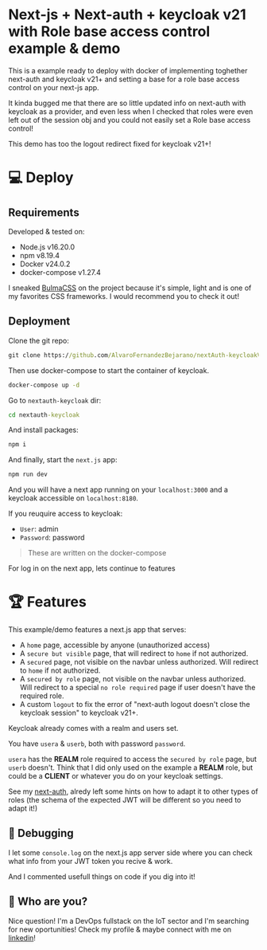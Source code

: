 # Next-js + Next-auth + keycloak v21 with Role base access control example & demo


This is a example ready to deploy with docker of implementing toghether next-auth and keycloak v21+ and setting a base for a role base access control on your next-js app.


It kinda bugged me that there are so little updated info on next-auth with keycloak as a provider, and even less when I checked that roles were even left out of the session obj and you could not easily set a Role base access control! 

This demo has too the logout redirect fixed for keycloak v21+!

# &#x1F4BB; Deploy



## Requirements

Developed & tested on:

- Node.js v16.20.0
- npm v8.19.4
- Docker v24.0.2
- docker-compose v1.27.4

I sneaked [BulmaCSS](https://bulma.io/) on the project because it's simple, light and is one of my favorites CSS frameworks. I would recommend you to check it out!



## Deployment

Clone the git repo:

```cmd
git clone https://github.com/AlvaroFernandezBejarano/nextAuth-keycloakV21.git
```

Then use docker-compose to start the container of keycloak.
```cmd
docker-compose up -d
```

Go to `nextauth-keycloak` dir:
```cmd
cd nextauth-keycloak
```

And install packages:
```cmd
npm i
```

And finally, start the `next.js` app:
```cmd
npm run dev
```


And you will have a next app running on your `localhost:3000` and a keycloak accessible on `localhost:8180`.

If you reuquire access to keycloak:
- `User`: admin
- `Password`: password
> These are written on the docker-compose

For log in on the next app, lets continue to features



# &#x1F3C6; Features

This example/demo features a next.js app that serves:

- A `home` page, accessible by anyone (unauthorized access)
- A `secure but visible` page, that will redirect to `home` if not authorized.
- A `secured` page, not visible on the navbar unless authorized. Will redirect to `home` if not authorized.
- A `secured by role` page, not visible on the navbar unless authorized. Will redirect to a special `no role required` page if user doesn't have the required role.
- A custom `logout` to fix the error of "next-auth logout doesn't close the keycloak session" to keycloak v21+.

Keycloak already comes with a realm and users set.

You have `usera` & `userb`, both with password `password`.

`usera` has the **REALM** role required to access the `secured by role` page, but `userb` doesn't. Think that I did only used on the example a **REALM** role, but could be a **CLIENT** or whatever you do on your keycloak settings.

See my [next-auth](nextauth-keycloak/pages/api/auth/[...nextauth].ts), alredy left some hints on how to adapt it to other types of roles (the schema of the expected JWT will be different so you need to adapt it!)




## &#x1F41B; Debugging

I let some `console.log` on the next.js app server side where you can check what info from your JWT token you recive & work.

And I commented usefull things on code if you dig into it!




## &#x1F914; Who are you?

Nice question! I'm a DevOps fullstack on the IoT sector and I'm searching for new oportunities!
Check my profile & maybe connect with me on [linkedin](www.linkedin.com/in/álvaro-fernández-bejarano-0ba827182)!

